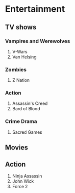 # Entertainment


## TV shows

### Vampires and Werewolves

1. V-Wars
2. Van Helsing

### Zombies

1. Z Nation

### Action

1. Assassin's Creed
2. Bard of Blood

### Crime Drama

1. Sacred Games

## Movies

## Action

1. Ninja Assassin
2. John Wick
3. Force 2
